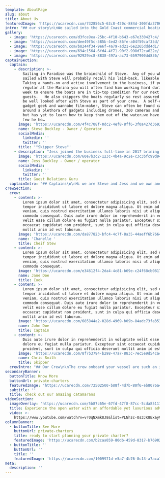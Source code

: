 ```yaml
---
template: AboutPage
slug: about
title: About Us
featuredImage: 'https://ucarecdn.com/732856c5-63c8-420c-884d-300fda37063e/'
intro: "## our story\n\nWe sailed into the Gold Coast commercial boating scene back in 2011 and thanks to our loyal guests and amazing crew we are thrilled to have grown to where we are now, offering 2 beautiful sailing catamarans for private charters and cruises departing from Marina Mirage.   \r\n\nWith years of commercial boating experience including skippering charter boats, water taxis, jet boats and commercial jet skis.   \n\n> \"I wanted to offer an affordable luxury experience for locals and visitors to get out on the water and experience the Gold Coast’s beautiful waterways and islands.  But most of all HAVE FUN doing it! \"      \n>\n> _Owner - Steve Buckley_\n\nAfter falling in love with our beautiful signature vessel ‘Spirit of Gwonda’ (which remains one of the best catamarans on the water for social occasions) the dream became a reality and Sailing in Paradise was born.  \r\n\nIn response to guest demand, Gwonda’s little sister the Seawind 1000XL joined our fleet in 2018!\r\n\nBoth boats were carefully selected to offer the same spacious deck area, stable sailing and beach landing capabilities.  \r\n\n![](https://ucarecdn.com/91a59042-bf64-4505-9bad-e66124632b13/)"
gallery:
  - image: 'https://ucarecdn.com/d3fce9ea-25bc-4f10-b643-e67e330427c4/'
  - image: 'https://ucarecdn.com/dee49f5c-585b-4ed2-86fe-a04f59caf35d/'
  - image: 'https://ucarecdn.com/b8244f34-9e6f-4a79-ad21-6e2265ddd4d1/'
  - image: 'https://ucarecdn.com/694c1564-6fd4-4f71-90f2-998d72ca622e/'
  - image: 'https://ucarecdn.com/92929ec8-8838-497a-ac73-6597900dd836/'
captainSection:
  captain:
    - description: >-
        Sailing in Paradise was the brainchild of Steve.  Any of you who have
        sailed with Steve will probably recall his laid-back, likeable nature. 
        Taking a hands-on and active involvement in the business, if you are a
        regular at the Marina you will often find him working hard during the
        week to ensure the boats are in tip-top condition for our next charter
        guests.   He also skippers the boats regularly so rest assured you will
        be well looked after with Steve as part of your crew.  A self-confessed
        gadget geek and wannabe film-maker, Steve can often be found carting
        around a plethora of gadgets including drones, 360 cameras and go-pros
        but has yet to learn how to keep them out of the water…we have lost a
        few he he…
      image: 'https://ucarecdn.com/4f4c708f-0dc2-4ef8-8ff6-3f0a427d3692/'
      name: Steve Buckley - Owner / Operator
      socialMedia:
        linkedin: ''
        twitter: ''
      title: '"Skipper Steve"'
    - description: "Jess joined the business full-time in 2017 brining her background in Marketing and Event Management and with it an injection of fresh ideas and concepts, plus an unparalleled level of customer engagement. \r\n\nWith attention to detail bordering on OCD Jess is the one who will make sure your crew are there, your catering is ready at precisely the right time and your to be honest anything else you can throw at her… \n\nGo on, she likes a challenge ha ha…\r\n\nOriginally from Leicester, England Jess is now proud to be an Aussie and feels very lucky to be living in this beautiful part of the world."
      image: 'https://ucarecdn.com/60e7b3c2-123c-4b4a-9c2e-c3c3bfc99d94/'
      name: Jess Buckley - Owner / operator
      socialMedia:
        linkedin: ''
        twitter: ''
      title: Guest Relations Guru
  captainIntro: "## Captains\n\nHi we are Steve and Jess and we own and manage Sailing in Paradise.  \n\nWe realise that chartering a boat is not something that you do every day.  Our aim is to make the entire experience as easy as possible, so that when you finally step aboard you can really just relax and enjoy the charter.  \r\n\nIn fact, guest happiness is our highest priority.    From your first enquiry, through to our optional catering/beverage packages and finally to our welcoming crew (who we are often told feel like part of the family after just a few short hours) we aim to exceed your expectations.   We encourage you to check out our social channels (Facebook, Instagram) and Guest Reviews (links) to really get a vibe for what we are about."
crewSection:
  crew:
    - content: >-
        Lorem ipsum dolor sit amet, consectetur adipisicing elit, sed do eiusmod
        tempor incididunt ut labore et dolore magna aliqua. Ut enim ad minim
        veniam, quis nostrud exercitation ullamco laboris nisi ut aliquip ex ea
        commodo consequat. Duis aute irure dolor in reprehenderit in voluptate
        velit esse cillum dolore eu fugiat nulla pariatur. Excepteur sint
        occaecat cupidatat non proident, sunt in culpa qui officia deserunt
        mollit anim id est laborum.
      image: 'https://ucarecdn.com/da877823-bfc4-4c7f-8a35-44aeff6b7664/'
      name: 'Chanelle '
      title: Cheif Stew
    - content: >-
        Lorem ipsum dolor sit amet, consectetur adipisicing elit, sed do eiusmod
        tempor incididunt ut labore et dolore magna aliqua. Ut enim ad minim
        veniam, quis nostrud exercitation ullamco laboris nisi ut aliquip ex ea
        commodo consequat.
      image: 'https://ucarecdn.com/e34612f4-2da4-4c81-b69e-c24f68cb0817/'
      name: Jane Doe
      title: Cook
    - content: >-
        Lorem ipsum dolor sit amet, consectetur adipisicing elit, sed do eiusmod
        tempor incididunt ut labore et dolore magna aliqua. Ut enim ad minim
        veniam, quis nostrud exercitation ullamco laboris nisi ut aliquip ex ea
        commodo consequat. Duis aute irure dolor in reprehenderit in voluptate
        velit esse cillum dolore eu fugiat nulla pariatur. Excepteur sint
        occaecat cupidatat non proident, sunt in culpa qui officia deserunt
        mollit anim id est laborum.
      image: 'https://ucarecdn.com/685844a2-028d-4969-b09b-84adc73fa353/'
      name: John Doe
      title: Captain
    - content: >-
        Duis aute irure dolor in reprehenderit in voluptate velit esse cillum
        dolore eu fugiat nulla pariatur. Excepteur sint occaecat cupidatat non
        proident, sunt in culpa qui officia deserunt mollit anim id est laborum.
      image: 'https://ucarecdn.com/8f7b3794-b298-47a7-883c-7ec5e9d54cac/'
      name: Chris Smith
      title: Skipper
  crewIntro: "## Our Crew\n\nThe crew onboard your vessel are such an important aspect of chartering a boat.    Our aim is that you step aboard and feel instantly at ease so we have carefully selected our crew not only for their skill but also their amazing hospitality and fun personalities.   \r\n\nYou don't want a grumpy skipper or sleazy deck crew making you feel uneasy on your special day and rest assured that won’t happen on a charter with us."
secondaryBanner:
  buttonTitle: Know More
  buttonUrl: private-charters
  featuredImage: 'https://ucarecdn.com/72502500-b88f-4d7b-80f6-eb8076a493a3/'
  subtitle: ''
  title: check out our amazing catamarans
videoSection:
  imageOverlay: 'https://ucarecdn.com/5b87c65e-67fd-47f8-87cc-5cda851116da/'
  title: Experience the open water with an affordable yet luxurious adventure
  video: >-
    https://www.youtube.com/watch?v=vr0qNXmkUJ8&list=PLNhzc-Os3JK8ExayVzzoHVvP2c0-4_oqt
columnBanner:
  - buttonTitle: See More
    buttonUrl: private-charters
    title: ready to start planning your private charter?
    featuredImage: 'https://ucarecdn.com/b2caa059-80db-459d-8317-b769028c50e9/'
  - buttonTitle: ''
    buttonUrl: ''
    title: ''
    featuredImage: 'https://ucarecdn.com/1009971d-e5a7-4b76-8c13-a7aca1eccd8c/'
meta:
  description: ''
---
```


